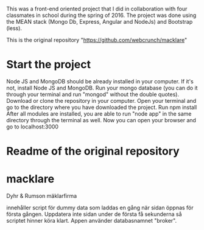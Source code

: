 This was a front-end oriented project that I did in collaboration with four classmates in school during the spring of 2016.
The project was done using the MEAN stack (Mongo Db, Express, Angular and NodeJs) and Bootstrap (less).

This is the original repository "https://github.com/webcrunch/macklare"

# Start the project

Node JS and MongoDB should be already installed in your computer. If it's not, install Node JS and MongoDB.
Run your mongo database (you can do it through your terminal and run "mongod" without the double quotes).
Download or clone the repository in your computer.
Open your terminal and go to the directory where you have downloaded the project.
Run npm install
After all modules are installed, you are able to run "node app" in the same directory through the terminal as well.
Now you can open your browser and go to localhost:3000 

# Readme of the original repository
# macklare
Dyhr & Rumson mäklarfirma

innehåller script för dummy data som laddas en gång när sidan öppnas för första gången. Uppdatera inte sidan under de första få sekunderna så scriptet hinner köra klart. Appen använder databasnamnet "broker".
